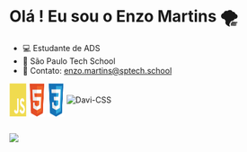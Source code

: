 <h1>Olá ! Eu sou o Enzo Martins 🌪 </h1>

- 💻 Estudante de ADS
- 🏢 São Paulo Tech School
- 📧 Contato: enzo.martins@sptech.school
  
<div>
   <img align="center" alt="Enzo-Js" height="60" width="30" src="https://raw.githubusercontent.com/devicons/devicon/master/icons/javascript/javascript-plain.svg">
   <img align="center" alt="Enzo-HTML" height="60" width="30" src="https://raw.githubusercontent.com/devicons/devicon/master/icons/html5/html5-original.svg">
  <img align="center" alt="Enzo-CSS" height="60" width="30" src="https://raw.githubusercontent.com/devicons/devicon/master/icons/css3/css3-original.svg">
  <img align="center" alt="Davi-CSS" height="40" width="50" src="https://cdn.jsdelivr.net/gh/devicons/devicon/icons/mysql/mysql-original.svg"/>
</div>

## 

<div>
 <a href="https://instagram.com/ez__pmartins" target="_blank"><img src="https://img.shields.io/badge/-Instagram-%23E4405F?style=for-the-badge&logo=instagram&logoColor=white" target="_blank"></a>
 
  
</div>

 
